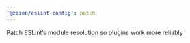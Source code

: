 ```yaml
---
'@zazen/eslint-config': patch
---
```


Patch ESLint’s module resolution so plugins work more reliably

